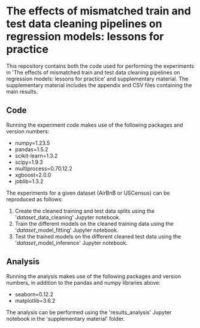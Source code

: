 # The effects of mismatched train and test data cleaning pipelines on regression models: lessons for practice

This repository contains both the code used for performing the experiments in 'The effects of mismatched train and test data cleaning pipelines on regression models: lessons for practice' and supplementary material. The supplementary material includes the appendix and CSV files containing the main results.

## Code

Running the experiment code makes use of the following packages and version numbers:

- numpy=1.23.5
- pandas=1.5.2
- scikit-learn=1.3.2
- scipy=1.9.3
- multiprocess=0.70.12.2
- xgboost=2.0.0
- joblib=1.3.2

The experiments for a given dataset (AirBnB or USCensus) can be reproduced as follows:
1. Create the cleaned training and test data splits using the '*dataset*_data_cleaning' Jupyter notebook.
2. Train the different models on the cleaned training data using the '*dataset*_model_fitting' Jupyter notebook.
3. Test the trained models on the different cleaned test data using the '*dataset*_model_inference' Jupyter notebook.

## Analysis

Running the analysis makes use of the following packages and version numbers, in addition to the pandas and numpy libraries above:

- seaborn=0.12.2
- matplotlib=3.6.2

The analysis can be performed using the 'results_analysis' Jupyter notebook in the 'supplementary material' folder.
